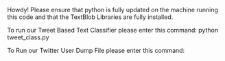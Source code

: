 Howdy! Please ensure that python is fully updated on the machine running this code and that the TextBlob Libraries are fully installed.

To run our Tweet Based Text Classifier please enter this command:
python tweet_class.py

To Run our Twitter User Dump File please enter this command:
